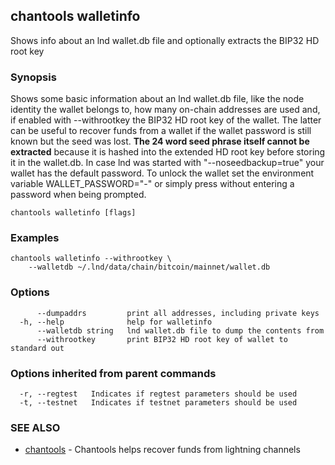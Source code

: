 ## chantools walletinfo

Shows info about an lnd wallet.db file and optionally extracts the BIP32 HD root key

### Synopsis

Shows some basic information about an lnd wallet.db file,
like the node identity the wallet belongs to, how many on-chain addresses are
used and, if enabled with --withrootkey the BIP32 HD root key of the wallet. The
latter can be useful to recover funds from a wallet if the wallet password is
still known but the seed was lost. **The 24 word seed phrase itself cannot be
extracted** because it is hashed into the extended HD root key before storing it
in the wallet.db.
In case lnd was started with "--noseedbackup=true" your wallet has the default
password. To unlock the wallet set the environment variable WALLET_PASSWORD="-"
or simply press <enter> without entering a password when being prompted.

```
chantools walletinfo [flags]
```

### Examples

```
chantools walletinfo --withrootkey \
	--walletdb ~/.lnd/data/chain/bitcoin/mainnet/wallet.db
```

### Options

```
      --dumpaddrs         print all addresses, including private keys
  -h, --help              help for walletinfo
      --walletdb string   lnd wallet.db file to dump the contents from
      --withrootkey       print BIP32 HD root key of wallet to standard out
```

### Options inherited from parent commands

```
  -r, --regtest   Indicates if regtest parameters should be used
  -t, --testnet   Indicates if testnet parameters should be used
```

### SEE ALSO

* [chantools](chantools.md)	 - Chantools helps recover funds from lightning channels

